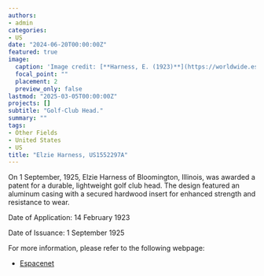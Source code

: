 ```yaml
---
authors:
- admin
categories:
- US
date: "2024-06-20T00:00:00Z"
featured: true
image:
  caption: 'Image credit: [**Harness, E. (1923)**](https://worldwide.espacenet.com/patent/search/family/024479854/publication/US1552297A?q=pn%3DUS1552297A)'
  focal_point: ""
  placement: 2
  preview_only: false
lastmod: "2025-03-05T00:00:00Z"
projects: []
subtitle: "Golf-Club Head."
summary: ""
tags:
- Other Fields
- United States
- US
title: "Elzie Harness, US1552297A"
---
```

On 1 September, 1925, Elzie Harness of Bloomington, Illinois, was awarded a patent for a durable, lightweight golf club head. The design featured an aluminum casing with a secured hardwood insert for enhanced strength and resistance to wear.

Date of Application: 14 February 1923  

Date of Issuance: 1 September 1925

For more information, please refer to the following webpage: 

- [Espacenet](https://worldwide.espacenet.com/patent/search/family/024479854/publication/US1552297A?q=pn%3DUS1552297A)